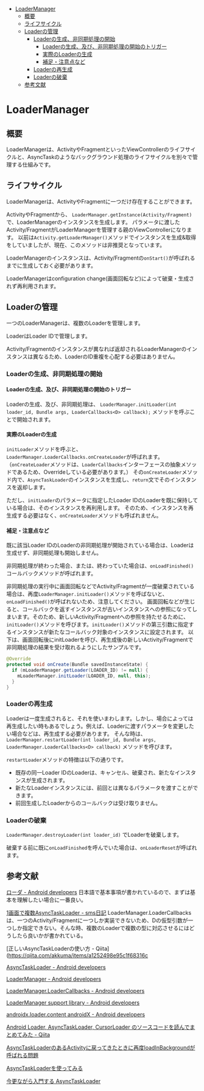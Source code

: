 <!-- TOC depthFrom:1 depthTo:6 withLinks:1 updateOnSave:1 orderedList:0 -->

- [LoaderManager](#loadermanager)
	- [概要](#概要)
	- [ライフサイクル](#ライフサイクル)
	- [Loaderの管理](#loaderの管理)
		- [Loaderの生成、非同期処理の開始](#loaderの生成非同期処理の開始)
			- [Loaderの生成、及び、非同期処理の開始のトリガー](#loaderの生成及び非同期処理の開始のトリガー)
			- [実際のLoaderの生成](#実際のloaderの生成)
			- [補足・注意点など](#補足注意点など)
		- [Loaderの再生成](#loaderの再生成)
		- [Loaderの破棄](#loaderの破棄)
	- [参考文献](#参考文献)

<!-- /TOC -->


# LoaderManager

## 概要

LoaderManagerは、ActivityやFragmentといったViewControllerのライフサイクルと、AsyncTaskのようなバックグラウンド処理のライフサイクルを別々で管理する仕組みです。


## ライフサイクル

LoaderManagerは、ActivityやFragmentに一つだけ存在することができます。

ActivityやFragmentから、
`LoaderManager.getInstance(Activity/Fragment)`
で、LoaderManagerのインスタンスを生成します。
パラメータに渡したActivity/FragmentがLoaderManagerを管理する親のViewControllerになります。
以前は`Activity.getLoaderManager()`メソッドでインスタンスを生成&取得をしていましたが、現在、このメソッドは非推奨となっています。

LoaderManagerのインスタンスは、Activity/Fragmentの`onStart()`が呼ばれるまでに生成しておく必要があります。

LoaderManagerはconfiguration change(画面回転など)によって破棄・生成されず再利用されます。


## Loaderの管理

一つのLoaderManagerは、複数のLoaderを管理します。

LoaderはLoader IDで管理します。

Activity/Fragmentのインスタンスが異なれば返却されるLoaderManagerのインスタンスは異なるため、LoaderのID重複を心配する必要はありません。


### Loaderの生成、非同期処理の開始

#### Loaderの生成、及び、非同期処理の開始のトリガー

Loaderの生成、及び、非同期処理は、
`LoaderManager.initLoader(int loader_id, Bundle args, LoaderCallbacks<D> callback);`
メソッドを呼ぶことで開始されます。

#### 実際のLoaderの生成

`initLoader`メソッドを呼ぶと、`LoaderManager.LoaderCallbacks.onCreateLoader`が呼ばれます。
（`onCreateLoader`メソッドは、`LoaderCallbacks`インターフェースの抽象メソッドであるため、Overrideしている必要があります。）
その`onCreateLoader`メソッド内で、`AsyncTaskLoader`のインスタンスを生成し、`return`文でそのインスタンスを返却します。

ただし、`initLoader`のパラメータに指定したLoader IDのLoaderを既に保持している場合は、そのインスタンスを再利用します。
そのため、インスタンスを再生成する必要はなく、`onCreateLoader`メソッドも呼ばれません。


#### 補足・注意点など

既に該当Loader IDのLoaderの非同期処理が開始されている場合は、Loaderは生成せず、非同期処理も開始しません。

非同期処理が終わった場合、または、終わっていた場合は、`onLoadFinished()`コールバックメソッドが呼ばれます。

非同期処理の実行中に画面回転などでActivity/Fragmentが一度破棄されている場合は、再度`LoaderManager.initLoader()`メソッドを呼ばないと、`onLoadFinished()`が呼ばれないため、注意してください。
画面回転などが生じると、コールバックを返すインスタンスが古いインスタンスへの参照になってしまいます。そのため、新しいActivity/Fragmentへの参照を持たせるために、`initLoader()`メソッドを呼びます。`initLoader()`メソッドの第三引数に指定するインスタンスが新たなコールバック対象のインスタンスに設定されます。
以下は、画面回転後にinitLoaderを呼び、再生成後の新しいActivity/Fragmentで非同期処理の結果を受け取れるようにしたサンプルです。

```Java
@Override
protected void onCreate(Bundle savedInstanceState) {
  if (mLoaderManager.getLoader(LOADER_ID) != null) {
    mLoaderManager.initLoader(LOADER_ID, null, this);
  }
}
```


### Loaderの再生成

Loaderは一度生成されると、それを使いまわします。しかし、場合によっては再生成したい時もあるでしょう。例えば、Loaderに渡すパラメータを変更したい場合などは、再生成する必要があります。
そんな時は、
`LoaderManager.restartLoader(int loader_id, Bundle args, LoaderManager.LoaderCallbacks<D> callback)`
メソッドを呼びます。

`restartLoader`メソッドの特徴は以下の通りです。

- 既存の同一Loader IDのLoaderは、キャンセル、破棄され、新たなインスタンスが生成されます。
- 新たなLoaderインスタンスには、前回とは異なるパラメータを渡すことができます。
- 前回生成したLoaderからのコールバックは受け取りません。


### Loaderの破棄

`LoaderManager.destroyLoader(int loader_id)`
でLoaderを破棄します。

破棄する前に既に`onLoadFinished`を呼んでいた場合は、`onLoaderReset`が呼ばれます。



## 参考文献

[ローダ - Android developers](https://developer.android.com/guide/components/loaders)
日本語で基本事項が書かれているので、まずは基本を理解したい場合に一番良い。

[1画面で複数AsyncTaskLoader - sms日記](http://ryosms.livedoor.blog/archives/5712827.html)
LoaderManager.LoaderCallbacks<D>は、一つのActivity/Fragmentに一つしか実装できないため、Dの仮型引数が一つしか指定できない。そんな時、複数のLoaderで複数の型に対応させるにはどうしたら良いかが書かれている。

[正しいAsyncTaskLoaderの使い方 - Qiita](https://qiita.com/akkuma/items/a1252498e95c1f68316c

[AsyncTaskLoader - Android developers](https://developer.android.com/reference/android/content/AsyncTaskLoader.html)

[LoaderManager - Android developers](https://developer.android.com/reference/android/app/LoaderManager.html)

[LoaderManager.LoaderCallbacks - Android developers](https://developer.android.com/reference/android/app/LoaderManager.LoaderCallbacks)

[LoaderManager support library - Android developers](https://developer.android.com/reference/android/support/v4/app/LoaderManager.html#destroyloader)

[androidx.loader.content androidX - Android developers](https://developer.android.com/reference/androidx/loader/content/package-summary)

[Android Loader, AsyncTaskLoader, CursorLoader のソースコードを読んでまとめてみた - Qiita](https://qiita.com/kino2718/items/8f7b51c6045404798e5c#asynctaskloader-%E3%81%BE%E3%81%A8%E3%82%81)

[AsyncTaskLoaderのあるActivityに戻ってきたときに再度loadInBackgroundが呼ばれる問題](http://blog.loadlimits.info/2012/09/asynctaskloader%e3%81%ae%e3%81%82%e3%82%8bactivity%e3%81%ab%e6%88%bb%e3%81%a3%e3%81%a6%e3%81%8d%e3%81%9f%e3%81%a8%e3%81%8d%e3%81%ab%e5%86%8d%e5%ba%a6loadinbackground%e3%81%8c%e5%91%bc%e3%81%b0/)

[AsyncTaskLoaderを使ってみる](https://inon29.hateblo.jp/entry/2014/03/24/221904)

[今更ながら入門する AsyncTaskLoader](http://exception-think.hatenablog.com/entry/20160831/1472569200)